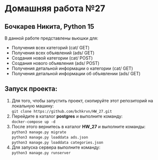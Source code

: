 Домашняя работа №27
=
Бочкарев Никита, Python 15
-

В данной работе представлены вьюшки для:
* Получения всех категорий (cat/ GET)
* Получения всех объявлений (ads/ GET)
* Создания новой категории (cat/ POST)
* Создания нового объявления (ads/ POST)
* Получения детальной информации о категории (cat/<id> GET)
* Получения детальной информации об объявлении (ads/<id> GET)

Запуск проекта:
-
1) Для того, чтобы запустить проект, скопируйте этот репозиторий на локальную машину:  
`git clone https://github.com/bchkrvn/HW_27.git`
2) Перейдите в каталог **postgres** и выполните команду:  
`docker-compose up -d`
3) После этого вернитесь в каталог **HW_27** и выполните команды:  
`python3 manage.py migrate`  
`python3 manage.py loaddata ads.json`  
`python3 manage.py loaddata categories.json`
4) Для запуска сервера выполните команду:  
`python3 manage.py runserver`
